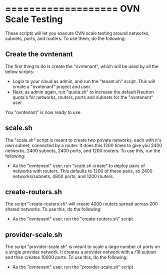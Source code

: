 ===================
 OVN Scale Testing
===================

These scripts will let you execute OVN scale testing around networks, subnets,
ports, and routers. To use them, do the following:

Create the ovntenant
--------------------

The first thing to do is create the "ovntenant", which will be used by all the
below scripts:

* Login to your cloud as admin, and run the "tenant.sh" script. This will
  create a "ovntenant" project and user.
* Next, as admin again, run "quota.sh" to increase the default Neutron
  quota's for networks, routers, ports and subnets for the "ovntenant"
  user.

You "ovntenant" is now ready to use.

scale.sh
--------

The "scale.sh" script is meant to create two private networks, each with it's
own subnet, connected by a router. It does this 1200 times to give you 2400
networks, 2400 subnets, 2400 ports, and 1200 routers. To use this, run the
following:

* As the "ovntenant" user, run "scale.sh create" to deploy pairs of networks
  with routers. This defaults to 1200 of these pairs, so 2400 networks/subnets,
  4800 ports, and 1200 routers.

create-routers.sh
-----------------

The script "create-routers.sh" will create 4000 routers spread across 200 shared
networks. To use this, do the following:

* As the "ovntenant" user, run the "create-routers.sh" script.

provider-scale.sh
-----------------

The script "provider-scale.sh" is meant to scale a large number of ports on a
single provider network. It creates a provider network with a /16 subnet and
then creates 10000 ports. To use this, do the following:

* As the "ovntenant" user, run the "provider-scale.sh" script.
